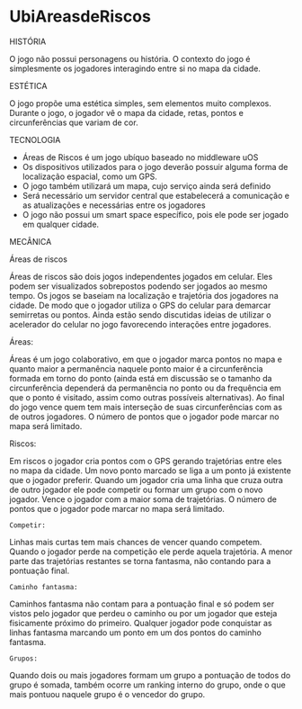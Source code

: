 UbiAreasdeRiscos
================

HISTÓRIA

O jogo não possui personagens ou história. O contexto do jogo é simplesmente os jogadores interagindo entre si no mapa da cidade.

ESTÉTICA

O jogo propõe uma estética simples, sem elementos muito complexos. Durante o jogo, o jogador vê o mapa da cidade, retas, pontos e circunferências que variam de cor.

TECNOLOGIA

- Áreas de Riscos é um jogo ubíquo baseado no middleware uOS
- Os dispositivos utilizados para o jogo deverão possuir alguma forma de localização espacial, como um GPS. 
- O jogo também utilizará um mapa, cujo serviço ainda será definido
- Será necessário um servidor central que estabelecerá a comunicação e as atualizações e necessárias entre os jogadores
- O jogo não possui um smart space específico, pois ele pode ser jogado em qualquer cidade.

MECÂNICA

Áreas de riscos

Áreas de riscos são dois jogos independentes jogados em celular. Eles podem ser visualizados sobrepostos podendo ser jogados ao mesmo tempo. Os jogos se baseiam na localização e trajetória dos jogadores na cidade. De modo que o jogador utiliza o GPS do celular para demarcar semirretas ou pontos.
Ainda estão sendo discutidas ideias de utilizar o acelerador do celular no jogo favorecendo interações entre jogadores.

Áreas:

Áreas é um jogo colaborativo, em que o jogador marca pontos no mapa e quanto maior a permanência naquele ponto maior é a circunferência formada em torno do ponto (ainda está em discussão se o tamanho da circunferência dependerá da permanência no ponto ou da frequência em que o ponto é visitado, assim como outras possíveis alternativas). Ao final do jogo vence quem tem mais interseção de suas circunferências com as de outros jogadores. O número de pontos que o jogador pode marcar no mapa será limitado.

Riscos:

Em riscos o jogador cria pontos com o GPS gerando trajetórias entre eles no mapa da cidade. Um novo ponto marcado se liga a um ponto já existente que o jogador preferir. Quando um jogador cria uma linha que cruza outra de outro jogador ele pode competir ou formar um grupo com o novo jogador. 
Vence o jogador com a maior soma de trajetórias. O número de pontos que o jogador pode marcar no mapa será limitado.

	Competir:
Linhas mais curtas tem mais chances de vencer quando competem. Quando o jogador perde na competição ele perde aquela trajetória. A menor parte das trajetórias restantes se torna fantasma, não contando para a pontuação final. 

	Caminho fantasma:
Caminhos fantasma não contam para a pontuação final e só podem ser vistos pelo jogador que perdeu o caminho ou por um jogador que esteja fisicamente próximo do primeiro. Qualquer jogador pode conquistar as linhas fantasma marcando um ponto em um dos pontos do caminho fantasma.

	Grupos:
Quando dois ou mais jogadores formam um grupo a pontuação de todos do grupo é somada, também ocorre um ranking interno do grupo, onde o que mais pontuou naquele grupo é o vencedor do grupo.
